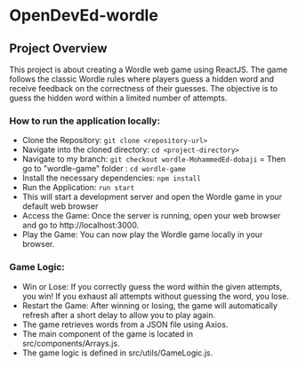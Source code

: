 # OpenDevEd-wordle
## Project Overview
This project is about creating a Wordle web game using ReactJS. The game follows the classic Wordle rules where players guess a hidden word and receive feedback on the correctness of their guesses. The objective is to guess the hidden word within a limited number of attempts.

### How to run the application locally:

- Clone the Repository: ```git clone <repository-url>```
- Navigate into the cloned directory: ```cd <project-directory>```
- Navigate to my branch: ``` git checkout wordle-MohammedEd-dobaji ```
= Then go to "wordle-game" folder : ``` cd wordle-game ```
- Install the necessary dependencies: ``` npm install ```
- Run the Application: ``` run start ``` 
- This will start a development server and open the Wordle game in your default web browser
- Access the Game: Once the server is running, open your web browser and go to http://localhost:3000.
- Play the Game: You can now play the Wordle game locally in your browser.

### Game Logic:

- Win or Lose:
    If you correctly guess the word within the given attempts, you win!
    If you exhaust all attempts without guessing the word, you lose.
- Restart the Game:
    After winning or losing, the game will automatically refresh after a short delay to allow you to play again.
- The game retrieves words from a JSON file using Axios.
- The main component of the game is located in src/components/Arrays.js.
- The game logic is defined in src/utils/GameLogic.js.
